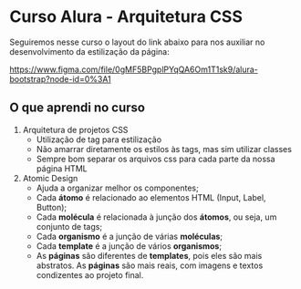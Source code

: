 # Curso Alura - Arquitetura CSS

Seguiremos nesse curso o layout do link abaixo para nos auxiliar no desenvolvimento da estilização da página:

https://www.figma.com/file/0gMF5BPgplPYqQA6Om1T1sk9/alura-bootstrap?node-id=0%3A1

## O que aprendi no curso

1. Arquitetura de projetos CSS
      * Utilização de tag para estilização
      * Não amarrar diretamente os estilos às tags, mas sim utilizar classes
      * Sempre bom separar os arquivos css para cada parte da nossa página HTML
2. Atomic Design
      * Ajuda a organizar melhor os componentes;
      * Cada **átomo** é relacionado ao elementos HTML (Input, Label, Button);
      * Cada **molécula** é relacionada à junção dos **átomos**, ou seja, um conjunto de tags;
      * Cada **organismo** é a junção de várias **moléculas**;
      * Cada **template** é a junção de vários **organismos**;
      * As **páginas** são diferentes de **templates**, pois eles são mais abstratos. As **páginas** são mais reais, com imagens e textos condizentes ao projeto final.
